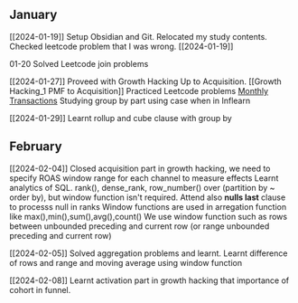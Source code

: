 
## January

[[2024-01-19]] Setup Obsidian and Git. Relocated my study contents. Checked leetcode problem that I was wrong. [[2024-01-19]]

01-20 Solved Leetcode join problems

[[2024-01-27]] Proveed with Growth Hacking Up to Acquisition. [[Growth Hacking_1 PMF to Acquisition]]
Practiced Leetcode problems [Monthly Transactions](https://github.com/NeoSeo/Obsidian/blob/2200e8b86a489dd49589cc70a5c3038b31ac8780/SQL/pivot_example_2.sql)
Studying group by part using case when in Inflearn

[[2024-01-29]] Learnt rollup and cube clause with group by

## February

[[2024-02-04]] Closed acquisition part in growth hacking, we need to specify ROAS window range for each channel to measure effects
Learnt analytics of SQL. rank(), dense_rank, row_number() over (partition by ~ order by), but window function isn't required. Attend also **nulls last** clause to processs null in ranks
Window functions are used in arregation function like max(),min(),sum(),avg(),count()
We use window function such as rows between unbounded preceding and current row (or range unbounded preceding and current row)

[[2024-02-05]] Solved aggregation problems and learnt. Learnt difference of rows and range and moving average using window function

[[2024-02-08]] Learnt activation part in growth hacking that importance of cohort in funnel.


